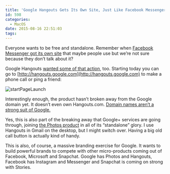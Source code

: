 ```yaml
---
title: 'Google Hangouts Gets Its Own Site, Just Like Facebook Messenger'
id: 598
categories:
  - MacOS
date: 2015-08-16 22:51:03
tags:
---
```


<div readability="14">

Everyone wants to be free and standalone. Remember when [Facebook Messenger got its own site](http://techcrunch.com/2015/04/08/facebook-messenger-desktop/) that maybe people use but we’re not sure because they don’t talk about it?

Google Hangouts [wanted some of that action](https://plus.google.com/+JordannaChord/posts/fggYXgnfu4K), too. Starting today you can go to [http://hangouts.google.com](http://hangouts.google.com) to make a phone call or ping a friend:

![startPageLaunch](http://www.pavlov.im/wp-content/uploads/images/wppipes/2015-08/2c40e3f29a.png)

Interestingly enough, the product hasn’t broken away from the Google domain yet. It doesn’t even own Hangouts.com. [Domain names aren’t a strong suit of Google.](http://techcrunch.com/2015/08/10/google-is-now-alphabet-but-it-doesnt-own-alphabet-com/)

<div>
<div/></div>

Yes, this is also part of the breaking away that Google+ services are going through, joining [the Photos product](http://techcrunch.com/2015/05/28/google-photos-breaks-free-of-google-now-offers-free-unlimited-storage/) in all of its “standalone” glory. I use Hangouts in Gmail on the desktop, but I might switch over. Having a big old call button is actually kind of handy.

This is also, of course, a massive branding exercise for Google. It wants to build powerful brands to compete with other micro-products coming out of Facebook, Microsoft and Snapchat. Google has Photos and Hangouts, Facebook has Instagram and Messenger and Snapchat is coming on strong with Stories.
</div>
